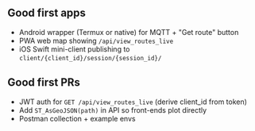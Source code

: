 ## Good first apps
- Android wrapper (Termux or native) for MQTT + "Get route" button
- PWA web map showing `/api/view_routes_live`
- iOS Swift mini-client publishing to `client/{client_id}/session/{session_id}/`
## Good first PRs
- JWT auth for `GET /api/view_routes_live` (derive client_id from token)
- Add `ST_AsGeoJSON(path)` in API so front-ends plot directly
- Postman collection + example envs
